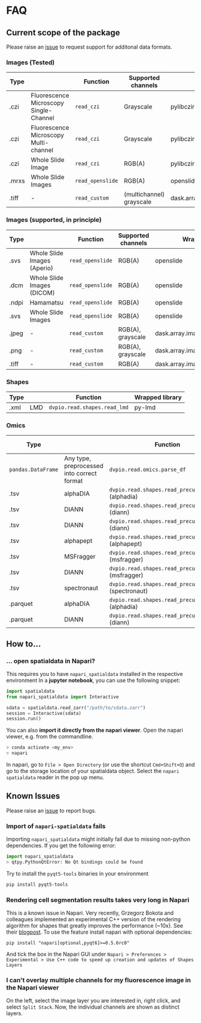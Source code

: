 # FAQ

## Current scope of the package

Please raise an [issue](https://github.com/lucas-diedrich/dvp-io/issues) to request support for additonal data formats.

### Images (Tested)

| Type  |                                        | Function         | Supported channels       | Wrapped library                    |
| ----- | -------------------------------------- | ---------------- | ------------------------ | ---------------------------------- |
| .czi  | Fluorescence Microscopy Single-Channel | `read_czi`       | Grayscale                | pylibczirw                         |
| .czi  | Fluorescence Microscopy Multi-channel  | `read_czi`       | Grayscale                | pylibczirw                         |
| .czi  | Whole Slide Image                      | `read_czi`       | RGB(A)                   | pylibczirw                         |
| .mrxs | Whole Slide Images                     | `read_openslide` | RGB(A)                   | openslide                          |
| .tiff | -                                      | `read_custom`    | (multichannel) grayscale | dask.array.image/skimage.io.imread |

### Images (supported, in principle)

| Type  |                             | Function         | Supported channels | Wrapped library                    |
| ----- | --------------------------- | ---------------- | ------------------ | ---------------------------------- |
| .svs  | Whole Slide Images (Aperio) | `read_openslide` | RGB(A)             | openslide                          |
| .dcm  | Whole Slide Images (DICOM)  | `read_openslide` | RGB(A)             | openslide                          |
| .ndpi | Hamamatsu                   | `read_openslide` | RGB(A)             | openslide                          |
| .svs  | Whole Slide Images          | `read_openslide` | RGB(A)             | openslide                          |
| .jpeg | -                           | `read_custom`    | RGB(A), grayscale  | dask.array.image/skimage.io.imread |
| .png  | -                           | `read_custom`    | RGB(A), grayscale  | dask.array.image/skimage.io.imread |
| .tiff | -                           | `read_custom`    | RGB(A)             | dask.array.image/skimage.io.imread |

### Shapes

| Type |     | Function                     | Wrapped library |
| ---- | --- | ---------------------------- | --------------- |
| .xml | LMD | `dvpio.read.shapes.read_lmd` | py-lmd          |

### Omics

| Type               |                                            | Function                                               | Wrapped library |
| ------------------ | ------------------------------------------ | ------------------------------------------------------ | --------------- |
| `pandas.DataFrame` | Any type, preprocessed into correct format | `dvpio.read.omics.parse_df`                            | -               |
| .tsv               | alphaDIA                                   | `dvpio.read.shapes.read_precursor_table` (alphadia)    | alphabase       |
| .tsv               | DIANN                                      | `dvpio.read.shapes.read_precursor_table` (diann)       | alphabase       |
| .tsv               | DIANN                                      | `dvpio.read.shapes.read_precursor_table` (diann)       | alphabase       |
| .tsv               | alphapept                                  | `dvpio.read.shapes.read_precursor_table` (alphapept)   | alphabase       |
| .tsv               | MSFragger                                  | `dvpio.read.shapes.read_precursor_table` (msfragger)   | alphabase       |
| .tsv               | DIANN                                      | `dvpio.read.shapes.read_precursor_table` (msfragger)   | alphabase       |
| .tsv               | spectronaut                                | `dvpio.read.shapes.read_precursor_table` (spectronaut) | alphabase       |
| .parquet           | alphaDIA                                   | `dvpio.read.shapes.read_precursor_table` (alphadia)    | alphabase       |
| .parquet           | DIANN                                      | `dvpio.read.shapes.read_precursor_table` (diann)       | alphabase       |

## How to...

### ... open spatialdata in Napari?

This requires you to have `napari_spatialdata` installed in the respective environment
In a **jupyter notebook**, you can use the following snippet:

```python
import spatialdata
from napari_spatialdata import Interactive

sdata = spatialdata.read_zarr("/path/to/sdata.zarr")
session = Interactive(sdata)
session.run()
```

You can also **import it directly from the napari viewer**.
Open the napari viewer, e.g. from the commandline.

```bash
> conda activate <my_env>
> napari
```

In napari, go to `File > Open Directory` (or use the shortcut `Cmd+Shift+O`) and go to the storage location of your spatialdata object. Select the `napari spatialdata` reader in the pop up menu.

## Known Issues

Please raise an [issue](https://github.com/lucas-diedrich/dvp-io/issues) to report bugs.

### Import of `napari-spatialdata` fails

Importing `napari_spatialdata` might initially fail due to missing non-python dependencies. If you get the following error:

```python
import napari_spatialdata
> qtpy.PythonQtError: No Qt bindings could be found
```

Try to install the `pyqt5-tools` binaries in your environment

```bash
pip install pyqt5-tools
```

### Rendering cell segmentation results takes very long in Napari

This is a known issue in Napari. Very recently, Grzegorz Bokota and colleagues implemented an experimental C++ version of the rendering algorithm for shapes that greatly improves the performance (~10x). See their [blogpost](https://napari.org/island-dispatch/blog/triangles_speedup_beta.html). To use the feature install napari with optional dependencies:

```shell
pip install "napari[optional,pyqt6]>=0.5.6rc0"
```

And tick the box in the Napari GUI under `Napari > Preferences > Experimental > Use C++ code to speed up creation and updates of Shapes Layers`

### I can't overlay multiple channels for my fluorescence image in the Napari viewer

On the left, select the image layer you are interested in, right click, and select `Split Stack`. Now, the individual channels are shown as distinct layers.
